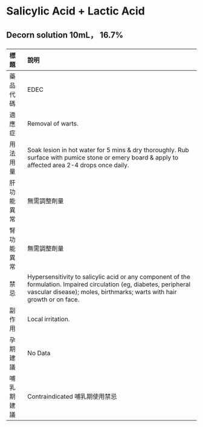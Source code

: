 # Salicylic Acid + Lactic Acid

## Decorn solution 10mL， 16.7%

##### 

| 標題       | 說明                                                                                                                                                                                            |
|:-----------|:------------------------------------------------------------------------------------------------------------------------------------------------------------------------------------------------|
| 藥品代碼   | EDEC                                                                                                                                                                                            |
| 適應症     | Removal of warts.                                                                                                                                                                               |
| 用法用量   | Soak lesion in hot water for 5 mins & dry thoroughly. Rub surface with pumice stone or emery board & apply to affected area 2-4 drops once daily.                                               |
| 肝功能異常 | 無需調整劑量                                                                                                                                                                                    |
| 腎功能異常 | 無需調整劑量                                                                                                                                                                                    |
| 禁忌       | Hypersensitivity to salicylic acid or any component of the formulation. Impaired circulation (eg, diabetes, peripheral vascular disease); moles, birthmarks; warts with hair growth or on face. |
| 副作用     | Local irritation.                                                                                                                                                                               |
| 孕期建議   | No Data                                                                                                                                                                                         |
| 哺乳期建議 | Contraindicated 哺乳期使用禁忌                                                                                                                                                                  |

